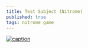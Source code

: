 ```yaml
---
title: Test Subject (Nitrome)
published: true
tags: nitrome game
---
```

[![caption](https://img.youtube.com/vi/WOp6I1FQKco/0.jpg)](https://www.youtube.com/watch?v=WOp6I1FQKco)
